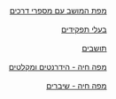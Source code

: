 <div dir="auto">
<br>
<br>  
<a href="https://liorhass.github.io/Zahi_Shdema/Shdema_Satellite_Map_v2.jpg">מפת המושב עם מספרי דרכים</a>
<br>
<br>
<a href="https://docs.google.com/spreadsheets/d/1-Jwl2YbWEOwgYH901gZH51tSvLTr3RxBi4dnrz4qAIw/edit?usp=drive_link">בעלי תפקידים</a>
<br>
<br>  
<a href="https://docs.google.com/spreadsheets/d/1M4LGPJ8A_oAGcLJbYhthckuqO4rMbRrERqrKdZE3XwE/edit?usp=sharing">תושבים</a>
<br>
<br>  
<a href="https://www.google.com/maps/d/u/0/edit?mid=1nsHFqP-BDiudeyvLpAveciFwKsOfIVU&usp=sharing">מפה חיה - הידרנטים ומקלטים</a>
<br>
<br>
<a href="https://www.google.com/maps/d/u/0/edit?mid=1tuZShhjeWAi5Bx3cJxmSB1gfN91-Nk2S&usp=sharing">מפה חיה - שיברים</a>
<br>
<br>

</div>

